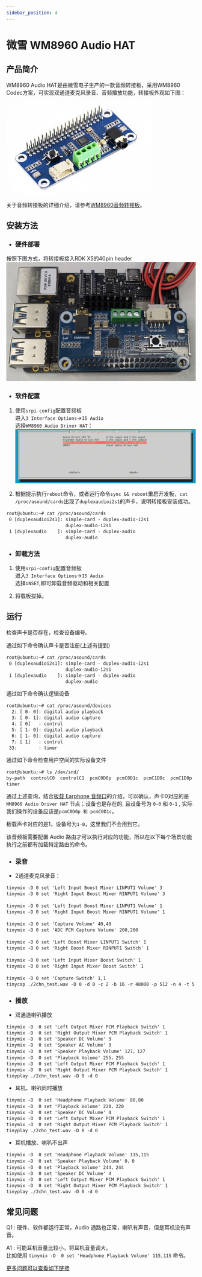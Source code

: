 ```yaml
---
sidebar_position: 4
---
```


# 微雪 WM8960 Audio HAT

## 产品简介
WM8960 Audio HAT是由微雪电子生产的一款音频转接板，采用WM8960 Codec方案，可实现双通道麦克风录音、音频播放功能，转接板外观如下图：

![image-audio-wm8960](../../../../static/img/03_Basic_Application/02_audio/image/image-audio-wm8960.jpg)

关于音频转接板的详细介绍，请参考[WM8960音频转接板](https://www.waveshare.net/wiki/WM8960_Audio_HAT)。
## 安装方法

- ### 硬件部署

按照下图方式，将转接板接入RDK X5的40pin header  
![image-wm8960-audio-hat-rkd-x5-setup-2](../../../../static/img/03_Basic_Application/02_audio/image/image-wm8960-audio-hat-rkd-x5-setup-2.png)

- ### 软件配置

1. 使用`srpi-config`配置音频板  
进入`3 Interface Options`->`I5 Audio`  
选择`WM8960 Audio Driver HAT`：
![image-audio-codec-select-wm8960-hat-rdkx5](../../../../static/img/03_Basic_Application/02_audio/image/image-audio-codec-select-wm8960-hat-rdkx5.png)  


2. 根据提示执行`reboot`命令，或者运行命令`sync && reboot`重启开发板，`cat /proc/asound/cards`出现了`duplexaudioi2s1`的声卡，说明转接板安装成功。

```shell
root@ubuntu:~# cat /proc/asound/cards 
 0 [duplexaudioi2s1]: simple-card - duplex-audio-i2s1
                      duplex-audio-i2s1
 1 [duplexaudio    ]: simple-card - duplex-audio
                      duplex-audio
```

- ### 卸载方法
1. 使用`srpi-config`配置音频板   
进入`3 Interface Options`->`I5 Audio`  
选择`UNSET`,即可卸载音频驱动和相关配置

2. 将载板拔掉。

## 运行
检查声卡是否存在，检查设备编号。

通过如下命令确认声卡是否注册(上述有提到)
```shell
root@ubuntu:~# cat /proc/asound/cards 
 0 [duplexaudioi2s1]: simple-card - duplex-audio-i2s1
                      duplex-audio-i2s1
 1 [duplexaudio    ]: simple-card - duplex-audio
                      duplex-audio
```

通过如下命令确认逻辑设备
```shell
root@ubuntu:~# cat /proc/asound/devices
  2: [ 0- 0]: digital audio playback
  3: [ 0- 1]: digital audio capture
  4: [ 0]   : control
  5: [ 1- 0]: digital audio playback
  6: [ 1- 0]: digital audio capture
  7: [ 1]   : control
 33:        : timer
```

通过如下命令检查用户空间的实际设备文件
```shell
root@ubuntu:~# ls /dev/snd/
by-path  controlC0  controlC1  pcmC0D0p  pcmC0D1c  pcmC1D0c  pcmC1D0p  timer
```
通过上述查询，结合[板载 Earphone 音频口](in_board_es8326.md#运行)的介绍，可以确认，声卡0对应的是 `WM8960 Audio Driver HAT` 节点；设备也是存在的, 且设备号为 `0-0` 和 `0-1` , 实际我们操作的设备应该是`pcmC0D0p 和 pcmC0D1c`。

板载声卡对应的是1，设备号为`1-0`，这里我们不会用到它。

该音频板需要配置 Audio 路由才可以执行对应的功能，所以在以下每个场景功能执行之前都有加载特定路由的命令。

- ### 录音
- 2通道麦克风录音：

```
tinymix -D 0 set 'Left Input Boost Mixer LINPUT1 Volume' 3
tinymix -D 0 set 'Right Input Boost Mixer RINPUT1 Volume' 3

tinymix -D 0 set 'Left Input Boost Mixer LINPUT1 Volume' 1
tinymix -D 0 set 'Right Input Boost Mixer RINPUT1 Volume' 1

tinymix -D 0 set 'Capture Volume' 40,40
tinymix -D 0 set 'ADC PCM Capture Volume' 200,200

tinymix -D 0 set 'Left Boost Mixer LINPUT1 Switch' 1
tinymix -D 0 set 'Right Boost Mixer RINPUT1 Switch' 1

tinymix -D 0 set 'Left Input Mixer Boost Switch' 1
tinymix -D 0 set 'Right Input Mixer Boost Switch' 1

tinymix -D 0 set 'Capture Switch' 1,1
tinycap ./2chn_test.wav -D 0 -d 0 -c 2 -b 16 -r 48000 -p 512 -n 4 -t 5
```

- ### 播放

- 双通道喇叭播放

```
tinymix -D  0 set 'Left Output Mixer PCM Playback Switch' 1
tinymix -D  0 set 'Right Output Mixer PCM Playback Switch' 1
tinymix -D  0 set 'Speaker DC Volume' 3
tinymix -D  0 set 'Speaker AC Volume' 3
tinymix -D  0 set 'Speaker Playback Volume' 127，127
tinymix -D  0 set 'Playback Volume' 255，255
tinymix -D  0 set 'Left Output Mixer PCM Playback Switch' 1
tinymix -D  0 set 'Right Output Mixer PCM Playback Switch' 1
tinyplay ./2chn_test.wav -D 0 -d 0
```


- 耳机、喇叭同时播放
```
tinymix -D  0 set 'Headphone Playback Volume' 80,80
tinymix -D  0 set 'Playback Volume' 220，220
tinymix -D  0 set 'Speaker DC Volume' 4
tinymix -D  0 set 'Left Output Mixer PCM Playback Switch' 1
tinymix -D  0 set 'Right Output Mixer PCM Playback Switch' 1
tinyplay ./2chn_test.wav -D 0 -d 0
```

- 耳机播放、喇叭不出声
```
tinymix -D  0 set 'Headphone Playback Volume' 115,115
tinymix -D  0 set 'Speaker Playback Volume' 0，0
tinymix -D  0 set 'Playback Volume' 244，244
tinymix -D  0 set 'Speaker DC Volume' 4
tinymix -D  0 set 'Left Output Mixer PCM Playback Switch' 1
tinymix -D  0 set 'Right Output Mixer PCM Playback Switch' 1
tinyplay ./2chn_test.wav -D 0 -d 0
```


## 常见问题
Q1 : 硬件、软件都运行正常，Audio 通路也正常，喇叭有声音，但是耳机没有声音。

A1 : 可能耳机音量比较小，将耳机音量调大。\
比如使用 `tinymix -D  0 set 'Headphone Playback Volume' 115,115` 命令。

[更多问题可以查看如下链接](../../../08_FAQ/04_multimedia.md#audio-常见问题)